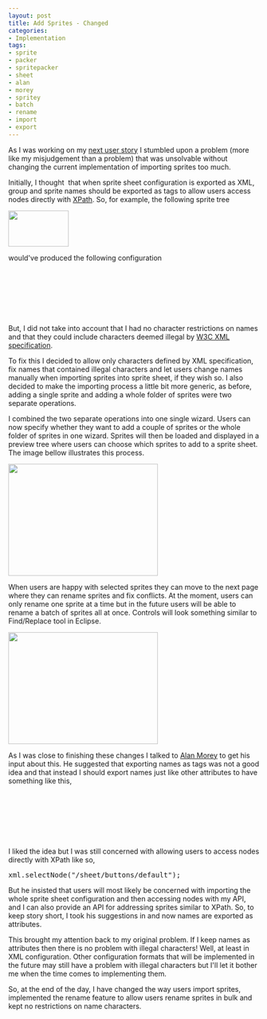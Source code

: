 ```yaml
---
layout: post
title: Add Sprites - Changed
categories:
- Implementation
tags:
- sprite
- packer
- spritepacker
- sheet
- alan
- morey
- spritey
- batch
- rename
- import
- export
---
```

<p>As I was working on my <a href="https://www.pivotaltracker.com/story/show/4144408" target="_blank">next user story</a> I stumbled upon a problem (more like my misjudgement than a problem) that was unsolvable without changing the current implementation of importing sprites too much.</p>
<p>Initially, I thought  that when sprite sheet configuration is exported as XML, group and sprite names should be exported as tags to allow users access nodes directly with <a href="http://en.wikipedia.org/wiki/XPath" target="_blank">XPath</a>. So, for example, the following sprite tree</p>
<p><a href="http://bykovskyy.com/spritey/blog/wp-content/uploads/2010/11/sprite-tree-example.png"><img class="aligncenter size-full wp-image-494" title="sprite-tree-example" src="http://bykovskyy.com/spritey/blog/wp-content/uploads/2010/11/sprite-tree-example.png" alt="" width="121" height="72" /></a></p>
<p>would've produced the following configuration</p>
<pre lang="xml">
<sheet>
    <buttons>
        <default x="" y="" width="" height="" />
        <pressed x="" y="" width="" height="" />
    </buttons>
</sheet>
</pre>
<p>But, I did not take into account that I had no character restrictions on names and that they could include characters deemed illegal by <a href="http://www.w3.org/TR/REC-xml/" target="_blank">W3C XML specification</a>.</p>
<p>To fix this I decided to allow only characters defined by XML specification, fix names that contained illegal characters and let users change names manually when importing sprites into sprite sheet, if they wish so. I also decided to make the importing process a little bit more generic, as before, adding a single sprite and adding a whole folder of sprites were two separate operations.</p>
<p>I combined the two separate operations into one single wizard. Users can now specify whether they want to add a couple of sprites or the whole folder of sprites in one wizard. Sprites will then be loaded and displayed in a preview tree where users can choose which sprites to add to a sprite sheet. The image bellow illustrates this process.</p>
<p><a href="http://bykovskyy.com/spritey/blog/wp-content/uploads/2010/11/add-sprites-import-page.png"><img class="aligncenter size-medium wp-image-518" title="add-sprites-import-page" src="http://bykovskyy.com/spritey/blog/wp-content/uploads/2010/11/add-sprites-import-page-300x224.png" alt="" width="300" height="224" /></a></p>
<p>When users are happy with selected sprites they can move to the next page where they can rename sprites and fix conflicts. At the moment, users can only rename one sprite at a time but in the future users will be able to rename a batch of sprites all at once. Controls will look something similar to Find/Replace tool in Eclipse.</p>
<p><a href="http://bykovskyy.com/spritey/blog/wp-content/uploads/2010/11/add-sprites-rename-page.png"><img class="aligncenter size-medium wp-image-520" title="add-sprites-rename-page" src="http://bykovskyy.com/spritey/blog/wp-content/uploads/2010/11/add-sprites-rename-page-300x224.png" alt="" width="300" height="224" /></a></p>
<p>As I was close to finishing these changes I talked to <a href="http://alanmorey.com/" target="_blank">Alan Morey</a> to get his input about this. He suggested that exporting names as tags was not a good idea and that instead I should export names just like other attributes to have something like this,</p>
<pre lang="xml">
<sheet>
    <group name="buttons">
        <sprite name="default" x="" y="" width="" height="" />
        <sprite name="pressed" x="" y="" width="" height="" />
    </group>
</sheet>
</pre>
<p>I liked the idea but I was still concerned with allowing users to access nodes directly with XPath like so,</p>
<pre lang="java">
xml.selectNode("/sheet/buttons/default");
</pre>
<p>But he insisted that users will most likely be concerned with importing the whole sprite sheet configuration and then accessing nodes with my API, and I can also provide an API for addressing sprites similar to XPath. So, to keep story short, I took his suggestions in and now names are exported as attributes.</p>
<p>This brought my attention back to my original problem. If I keep names as attributes then there is no problem with illegal characters! Well, at least in XML configuration. Other configuration formats that will be implemented in the future may still have a problem with illegal characters but I'll let it bother me when the time comes to implementing them.</p>
<p>So, at the end of the day, I have changed the way users import sprites, implemented the rename feature to allow users rename sprites in bulk and kept no restrictions on name characters.</p>
